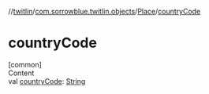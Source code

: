 //[twitlin](../../index.md)/[com.sorrowblue.twitlin.objects](../index.md)/[Place](index.md)/[countryCode](country-code.md)



# countryCode  
[common]  
Content  
val [countryCode](country-code.md): [String](https://kotlinlang.org/api/latest/jvm/stdlib/kotlin/-string/index.html)  



